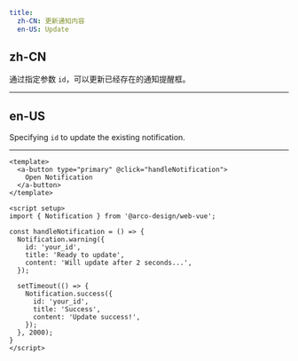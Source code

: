 ```yaml
title:
  zh-CN: 更新通知内容
  en-US: Update
```

## zh-CN

通过指定参数 `id`，可以更新已经存在的通知提醒框。

---

## en-US

Specifying `id` to update the existing notification.

---

```vue
<template>
  <a-button type="primary" @click="handleNotification">
    Open Notification
  </a-button>
</template>

<script setup>
import { Notification } from '@arco-design/web-vue';

const handleNotification = () => {
  Notification.warning({
    id: 'your_id',
    title: 'Ready to update',
    content: 'Will update after 2 seconds...',
  });

  setTimeout(() => {
    Notification.success({
      id: 'your_id',
      title: 'Success',
      content: 'Update success!',
    });
  }, 2000);
}
</script>
```
